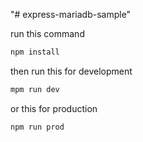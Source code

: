 "# express-mariadb-sample" 

run this command

```cmd
npm install
```

then run this for development


```cmd
mpm run dev
```
or this for production

```cmd
npm run prod
```